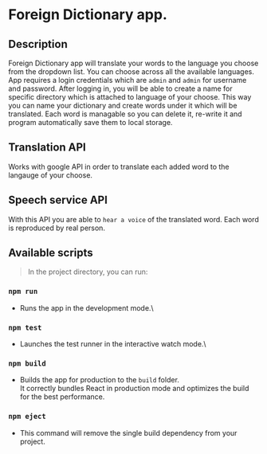 # Foreign Dictionary app.

## Description

Foreign Dictionary app will translate your words to the language you choose from the dropdown list. You can choose across all the available languages. App requires a login credentials which are `admin` and `admin` for username and password. After logging in, you will be able to create a name for specific directory which is attached to language of your choose. This way you can name your dictionary and create words under it which will be translated. Each word is managable so you can delete it, re-write it and program automatically save them to local storage.

## Translation API

Works with google API in order to translate each added word to the langauge of your choose.

## Speech service API

With this API you are able to `hear a voice` of the translated word. Each word is reproduced by real person.

## Available scripts

> In the project directory, you can run:

### `npm run`

- Runs the app in the development mode.\

### `npm test`

- Launches the test runner in the interactive watch mode.\

### `npm build`

- Builds the app for production to the `build` folder.\
  It correctly bundles React in production mode and optimizes the build for the best performance.

### `npm eject`

- This command will remove the single build dependency from your project.
